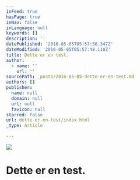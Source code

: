 ```yaml
---
inFeed: true
hasPage: true
inNav: false
inLanguage: null
keywords: []
description: ''
datePublished: '2016-05-05T05:57:56.347Z'
dateModified: '2016-05-05T05:57:48.110Z'
title: Dette er en test.
author:
  - name: ''
    url: ''
sourcePath: _posts/2016-05-05-dette-er-en-test.md
authors: []
publisher:
  name: null
  domain: null
  url: null
  favicon: null
starred: false
url: dette-er-en-test/index.html
_type: Article

---
```

![](https://the-grid-user-content.s3-us-west-2.amazonaws.com/49879719-9afb-46f2-9761-436b65b2f6ff.png)

# Dette er en test.